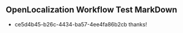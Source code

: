 ## OpenLocalization Workflow Test MarkDown
* ce5d4b45-b26c-4434-ba57-4ee4fa86b2cb thanks!

<!--HONumber=Aug16_HO3-->



